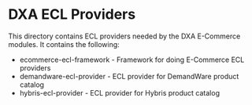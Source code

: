 DXA ECL Providers
====================================

This directory contains ECL providers needed by the DXA E-Commerce modules.
It contains the following:

* ecommerce-ecl-framework - Framework for doing E-Commerce ECL providers
* demandware-ecl-provider - ECL provider for DemandWare product catalog
* hybris-ecl-provider - ECL provider for Hybris product catalog
